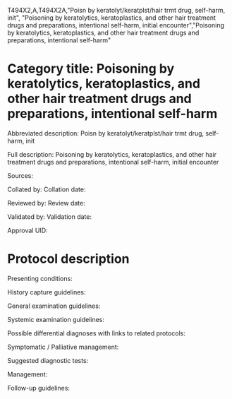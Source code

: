 T494X2,A,T494X2A,"Poisn by keratolyt/keratplst/hair trmt drug, self-harm, init", "Poisoning by keratolytics, keratoplastics, and other hair treatment drugs and preparations, intentional self-harm, initial encounter","Poisoning by keratolytics, keratoplastics, and other hair treatment drugs and preparations, intentional self-harm"
# Category title: Poisoning by keratolytics, keratoplastics, and other hair treatment drugs and preparations, intentional self-harm

Abbreviated description: Poisn by keratolyt/keratplst/hair trmt drug, self-harm, init

Full description: Poisoning by keratolytics, keratoplastics, and other hair treatment drugs and preparations, intentional self-harm, initial encounter

Sources:

Collated by:
Collation date:

Reviewed by:
Review date:

Validated by:
Validation date:

Approval UID:

# Protocol description

Presenting conditions:

History capture guidelines:

General examination guidelines:

Systemic examination guidelines:

Possible differential diagnoses with links to related protocols:

Symptomatic / Palliative management:

Suggested diagnostic tests:

Management:

Follow-up guidelines:
